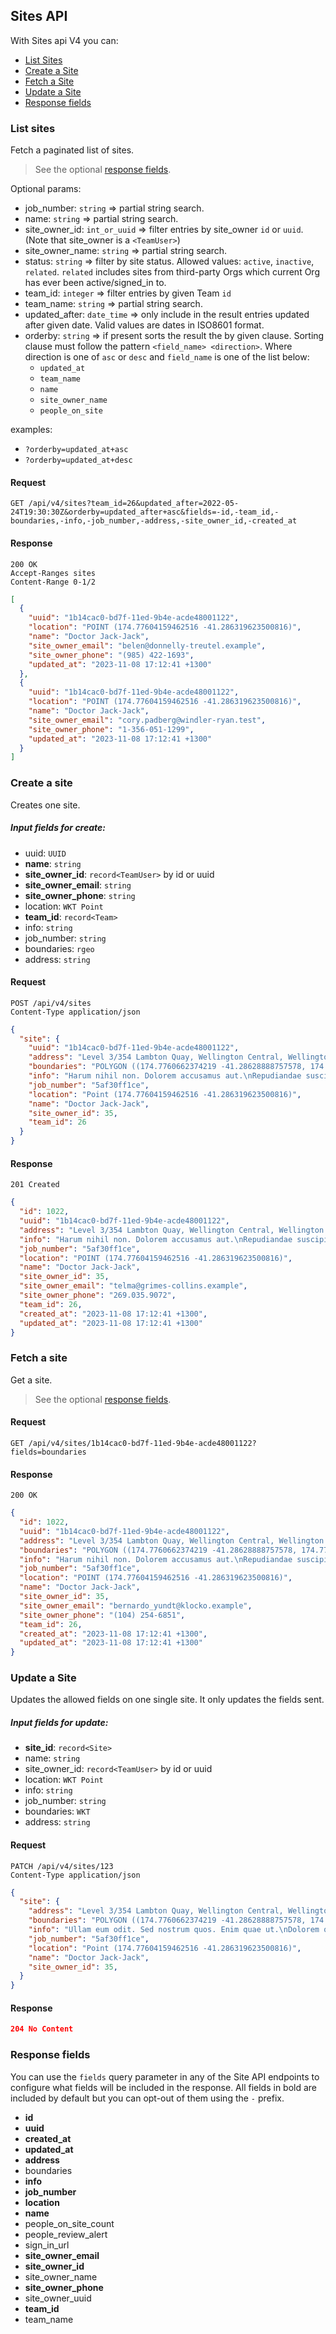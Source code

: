 ## Sites API
With Sites api V4 you can:

- [List Sites](#list-sites)
- [Create a Site](#create-a-site)
- [Fetch a Site](#fetch-a-site)
- [Update a Site](#update-a-site)
- [Response fields](#response-fields)


### List sites
Fetch a paginated list of sites.
> See the optional [response fields](#response-fields).

Optional params:
- job_number: `string` => partial string search.
- name: `string` => partial string search.
- site_owner_id: `int_or_uuid` => filter entries by site_owner `id` or `uuid`. (Note that site_owner is a `<TeamUser>`)
- site_owner_name: `string` => partial string search.
- status: `string` => filter by site status. Allowed values: `active`, `inactive`, `related`. `related` includes sites from third-party Orgs which current Org has ever been active/signed_in to.
- team_id: `integer` => filter entries by given Team `id`
- team_name: `string` => partial string search.
- updated_after: `date_time` => only include in the result entries updated after given date. Valid values are dates in ISO8601 format.
- orderby: `string` => if present sorts the result the by given clause. Sorting clause must follow the pattern `<field_name> <direction>`. Where direction is one of `asc` or `desc` and `field_name` is one of the list below:
  - `updated_at`
  - `team_name`
  - `name`
  - `site_owner_name`
  - `people_on_site`


examples:
  - `?orderby=updated_at+asc`
  - `?orderby=updated_at+desc`

#### Request
```
GET /api/v4/sites?team_id=26&updated_after=2022-05-24T19:30:30Z&orderby=updated_after+asc&fields=-id,-team_id,-boundaries,-info,-job_number,-address,-site_owner_id,-created_at
```
#### Response
```
200 OK
Accept-Ranges sites
Content-Range 0-1/2
```
```json
[
  {
    "uuid": "1b14cac0-bd7f-11ed-9b4e-acde48001122",
    "location": "POINT (174.77604159462516 -41.286319623500816)",
    "name": "Doctor Jack-Jack",
    "site_owner_email": "belen@donnelly-treutel.example",
    "site_owner_phone": "(985) 422-1693",
    "updated_at": "2023-11-08 17:12:41 +1300"
  },
  {
    "uuid": "1b14cac0-bd7f-11ed-9b4e-acde48001122",
    "location": "POINT (174.77604159462516 -41.286319623500816)",
    "name": "Doctor Jack-Jack",
    "site_owner_email": "cory.padberg@windler-ryan.test",
    "site_owner_phone": "1-356-051-1299",
    "updated_at": "2023-11-08 17:12:41 +1300"
  }
]
```


### Create a site
Creates one site.

##### Input fields for create:
- uuid: `UUID`
- **name**: `string`
- **site_owner_id**: `record<TeamUser>` by id or uuid
- **site_owner_email**: `string`
- **site_owner_phone**: `string`
- location: `WKT Point`
- **team_id**: `record<Team>`
- info: `string`
- job_number: `string`
- boundaries: `rgeo`
- address: `string`


#### Request
```
POST /api/v4/sites
Content-Type application/json
```
```json
{
  "site": {
    "uuid": "1b14cac0-bd7f-11ed-9b4e-acde48001122",
    "address": "Level 3/354 Lambton Quay, Wellington Central, Wellington 6011",
    "boundaries": "POLYGON ((174.7760662374219 -41.28628888757578, 174.77599163848276 -41.2863095461495, 174.77600806701338 -41.286352248914284, 174.77608819800787 -41.2863304566517, 174.7760662374219 -41.28628888757578))",
    "info": "Harum nihil non. Dolorem accusamus aut.\nRepudiandae suscipit perferendis. Nam iste aspernatur.",
    "job_number": "5af30ff1ce",
    "location": "Point (174.77604159462516 -41.286319623500816)",
    "name": "Doctor Jack-Jack",
    "site_owner_id": 35,
    "team_id": 26
  }
}
```
#### Response
```
201 Created
```
```json
{
  "id": 1022,
  "uuid": "1b14cac0-bd7f-11ed-9b4e-acde48001122",
  "address": "Level 3/354 Lambton Quay, Wellington Central, Wellington 6011",
  "info": "Harum nihil non. Dolorem accusamus aut.\nRepudiandae suscipit perferendis. Nam iste aspernatur.",
  "job_number": "5af30ff1ce",
  "location": "POINT (174.77604159462516 -41.286319623500816)",
  "name": "Doctor Jack-Jack",
  "site_owner_id": 35,
  "site_owner_email": "telma@grimes-collins.example",
  "site_owner_phone": "269.035.9072",
  "team_id": 26,
  "created_at": "2023-11-08 17:12:41 +1300",
  "updated_at": "2023-11-08 17:12:41 +1300"
}
```


### Fetch a site
Get a site.
> See the optional [response fields](#response-fields).

#### Request
```
GET /api/v4/sites/1b14cac0-bd7f-11ed-9b4e-acde48001122?fields=boundaries
````
#### Response
```
200 OK
```
```json
{
  "id": 1022,
  "uuid": "1b14cac0-bd7f-11ed-9b4e-acde48001122",
  "address": "Level 3/354 Lambton Quay, Wellington Central, Wellington 6011",
  "boundaries": "POLYGON ((174.7760662374219 -41.28628888757578, 174.77599163848276 -41.2863095461495, 174.77600806701338 -41.286352248914284, 174.77608819800787 -41.2863304566517, 174.7760662374219 -41.28628888757578))",
  "info": "Harum nihil non. Dolorem accusamus aut.\nRepudiandae suscipit perferendis. Nam iste aspernatur.",
  "job_number": "5af30ff1ce",
  "location": "POINT (174.77604159462516 -41.286319623500816)",
  "name": "Doctor Jack-Jack",
  "site_owner_id": 35,
  "site_owner_email": "bernardo_yundt@klocko.example",
  "site_owner_phone": "(104) 254-6851",
  "team_id": 26,
  "created_at": "2023-11-08 17:12:41 +1300",
  "updated_at": "2023-11-08 17:12:41 +1300"
}
```


### Update a Site
Updates the allowed fields on one single site. It only updates the fields sent.

##### Input fields for update:
- **site_id**: `record<Site>`
- name: `string`
- site_owner_id: `record<TeamUser>` by id or uuid
- location: `WKT Point`
- info: `string`
- job_number: `string`
- boundaries: `WKT`
- address: `string`


#### Request
```
PATCH /api/v4/sites/123
Content-Type application/json
```
```json
{
  "site": {
    "address": "Level 3/354 Lambton Quay, Wellington Central, Wellington 6011",
    "boundaries": "POLYGON ((174.7760662374219 -41.28628888757578, 174.77599163848276 -41.2863095461495, 174.77600806701338 -41.286352248914284, 174.77608819800787 -41.2863304566517, 174.7760662374219 -41.28628888757578))",
    "info": "Ullam eum odit. Sed nostrum quos. Enim quae ut.\nDolorem quae accusantium. In aut facere. Rerum dolor aut.",
    "job_number": "5af30ff1ce",
    "location": "Point (174.77604159462516 -41.286319623500816)",
    "name": "Doctor Jack-Jack",
    "site_owner_id": 35,
  }
}
```
#### Response
```json
204 No Content
```


### Response fields
You can use the `fields` query parameter in any of the Site API endpoints to
configure what fields will be included in the response. All fields in bold are
included by default but you can opt-out of them using the `-` prefix.

- **id**
- **uuid**
- **created_at**
- **updated_at**
- **address**
- boundaries
- **info**
- **job_number**
- **location**
- **name**
- people_on_site_count
- people_review_alert
- sign_in_url
- **site_owner_email**
- **site_owner_id**
- site_owner_name
- **site_owner_phone**
- site_owner_uuid
- **team_id**
- team_name

